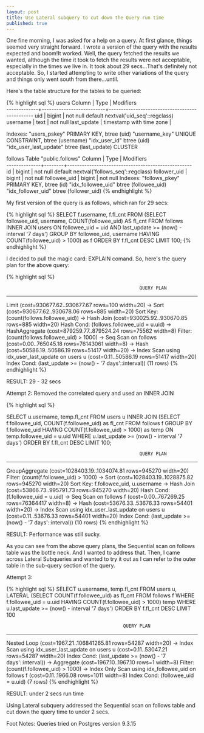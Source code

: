 ```yaml
---
layout: post
title: Use Lateral subquery to cut down the Query run time
published: true
---
```


One fine morning, I was asked for a help on a query. At first glance, things seemed very straight forward. I wrote a version of the query with the results expected and boom!It worked. Well, the query fetched the results we wanted, although the time it took to fetch the results were not acceptable, especially in the times we live in. It took about 29 secs...That's definitely not acceptable. So, I started attempting to write other variations of the query and things only went south from there...until.

Here's the table structure for the tables to be queried:

{% highlight sql %}
users
   Column    |           Type           |                   Modifiers                   
-------------+--------------------------+-----------------------------------------------
 uid         | bigint                   | not null default nextval('uid_seq'::regclass)
 username    | text                     | not null
 last_update | timestamp with time zone | 
 
Indexes:
    "users_pskey" PRIMARY KEY, btree (uid)
    "username_key" UNIQUE CONSTRAINT, btree (username)
    "idx_user_id" btree (uid)
    "idx_user_last_update" btree (last_update) CLUSTER
	
 follows
                          Table "public.follows"
    Column    |  Type  |                     Modifiers                     
--------------+--------+---------------------------------------------------
 id           | bigint | not null default nextval('follows_seq'::regclass)
 follower_uid | bigint | not null
 followee_uid | bigint | not null
Indexes:
    "follows_pkey" PRIMARY KEY, btree (id)
    "idx_followee_uid" btree (followee_uid)
    "idx_follower_uid" btree (follower_uid)
{% endhighlight %}
	
My first version of the query is as follows, which ran for 29 secs:

{% highlight sql %}
SELECT f.username, f.fl_cnt 
FROM (SELECT followee_uid, username, COUNT(followee_uid) AS fl_cnt FROM follows
INNER JOIN users ON followee_uid = uid AND last_update >= (now() - interval '7 days')
GROUP BY followee_uid, username
HAVING COUNT(followee_uid) > 1000) as f 
ORDER BY f.fl_cnt DESC
LIMIT 100;
{% endhighlight %}

I decided to pull the magic card: EXPLAIN comand. So, here's the query plan for the above query:

{% highlight sql %}

                                                     QUERY PLAN                                                      
---------------------------------------------------------------------------------------------------------------------
 Limit  (cost=930677.62..930677.67 rows=100 width=20)
   ->  Sort  (cost=930677.62..930678.06 rows=885 width=20)
         Sort Key: (count(follows.followee_uid))
         ->  Hash Join  (cost=930025.92..930670.85 rows=885 width=20)
               Hash Cond: (follows.followee_uid = u.uid)
               ->  HashAggregate  (cost=879259.77..879524.24 rows=75562 width=8)
                     Filter: (count(follows.followee_uid) > 1000)
                     ->  Seq Scan on follows  (cost=0.00..765045.18 rows=76143061 width=8)
               ->  Hash  (cost=50586.19..50586.19 rows=51417 width=20)
                     ->  Index Scan using idx_user_last_update on users u  (cost=0.11..50586.19 rows=51417 width=20)
                           Index Cond: (last_update >= (now() - '7 days'::interval))
(11 rows)
{% endhighlight %}

RESULT: 29 - 32 secs

Attempt 2: Removed the correlated query and used an INNER JOIN

{% highlight sql %}

SELECT u.username, temp.fl_cnt 
FROM users u
INNER JOIN (SELECT f.followee_uid, COUNT(f.followee_uid) as fl_cnt
FROM follows f
GROUP BY f.followee_uid
HAVING COUNT(f.followee_uid) > 1000) as temp ON temp.followee_uid = u.uid
WHERE u.last_update >= (now() - interval '7 days')
ORDER BY f.fl_cnt DESC LIMIT 100;

                                                     QUERY PLAN                                                      
---------------------------------------------------------------------------------------------------------------------
 GroupAggregate  (cost=1028403.19..1034074.81 rows=945270 width=20)
   Filter: (count(f.followee_uid) > 1000)
   ->  Sort  (cost=1028403.19..1028875.82 rows=945270 width=20)
         Sort Key: f.followee_uid, u.username
         ->  Hash Join  (cost=53866.73..995791.73 rows=945270 width=20)
               Hash Cond: (f.followee_uid = u.uid)
               ->  Seq Scan on follows f  (cost=0.00..767269.25 rows=76364417 width=8)
               ->  Hash  (cost=53676.33..53676.33 rows=54401 width=20)
                     ->  Index Scan using idx_user_last_update on users u  (cost=0.11..53676.33 rows=54401 width=20)
                           Index Cond: (last_update >= (now() - '7 days'::interval))
(10 rows)
{% endhighlight %}

RESULT: Performance was still sucky.

As you can see from the above query plans, the Sequential scan on follows table was the bottle neck. And I wanted to address that. Then, I came across Lateral Subqueries and wanted to try it out as I can refer to the outer table in the sub-query section of the query.

Attempt 3:

{% highlight sql %}
SELECT u.username, temp.fl_cnt 
FROM users u,
LATERAL (SELECT COUNT(f.followee_uid) as fl_cnt
FROM follows f
WHERE f.followee_uid = u.uid
HAVING COUNT(f.followee_uid) > 1000) temp
WHERE u.last_update >= (now() - interval '7 days')
ORDER BY f.fl_cnt DESC LIMIT 100

                                               QUERY PLAN                                                
---------------------------------------------------------------------------------------------------------
 Nested Loop  (cost=1967.21..106841265.81 rows=54287 width=20)
   ->  Index Scan using idx_user_last_update on users u  (cost=0.11..53047.21 rows=54287 width=20)
         Index Cond: (last_update >= (now() - '7 days'::interval))
   ->  Aggregate  (cost=1967.10..1967.10 rows=1 width=8)
         Filter: (count(f.followee_uid) > 1000)
         ->  Index Only Scan using idx_followee_uid on follows f  (cost=0.11..1966.08 rows=1011 width=8)
               Index Cond: (followee_uid = u.uid)
(7 rows)
{% endhighlight %}

RESULT: under 2 secs run time

Using Lateral subquery addressed the Sequential scan on follows table and cut down the query time to under 2 secs. 

Foot Notes:
Queries tried on Postgres version 9.3.15
